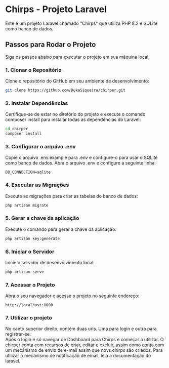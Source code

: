 # Chirps - Projeto Laravel

Este é um projeto Laravel chamado "Chirps" que utiliza PHP 8.2 e SQLite como banco de dados.

## Passos para Rodar o Projeto

Siga os passos abaixo para executar o projeto em sua máquina local:

### 1. Clonar o Repositório

Clone o repositório do GitHub em seu ambiente de desenvolvimento:

```bash
git clone https://github.com/DukaSiqueira/chirper.git
```

### 2. Instalar Dependências

Certifique-se de estar no diretório do projeto e execute o comando composer install para instalar todas as dependências do Laravel:

```bash
cd chirper
composer install
```

### 3. Configurar o arquivo .env

Copie o arquivo .env.example para .env e configure-o para usar o SQLite como banco de dados. Abra o arquivo .env e configure a seguinte linha:

```plaintext
DB_CONNECTION=sqlite
```

### 4. Executar as Migrações

Execute as migrações para criar as tabelas do banco de dados:

```bash
php artisan migrate
```

### 5. Gerar a chave da aplicação

Execute o comando para gerar a chave da aplicação:

```bash
php artisan key:generate
```

### 6. Iniciar o Servidor

Inicie o servidor de desenvolvimento local:

```bash
php artisan serve
```

### 7. Acessar o Projeto

Abra o seu navegador e acesse o projeto no seguinte endereço:

```arduino
http://localhost:8000
```
### 7. Utilizar o projeto

No canto superior direito, contém duas urls. Uma para login e outra para registrar-se. <br>
Após o login é só navegar de Dashboard para Chirps e começar a utilizar.
O chirper conta com recursos de criar, editar e excluir, assim como conta com um mecânismo de envio de e-mail assim que novs chirps são criados.
Para utilizar o mecânismo de notificação de email, leia a documentação do laravel.
<a href="https://laravel.com/docs/10.x/mail#introduction">

